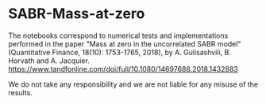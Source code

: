 # SABR-Mass-at-zero

The notebooks correspond to numerical tests and implementations performed in the paper "Mass at zero in the uncorrelated SABR model" (Quantitative Finance, 18(10): 1753-1765, 2018), by A. Gulisashvili, B. Horvath and A. Jacquier. 
https://www.tandfonline.com/doi/full/10.1080/14697688.2018.1432883

We do not take any responsibility and we are not liable for any misuse of the results.
